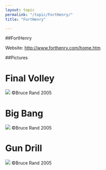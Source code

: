 ```yaml
---
layout: topic
permalink: "/topic/FortHenry/"
title: "FortHenry"

---
```


##FortHenry


Website: http://www.forthenry.com/home.htm

##Pictures

<h1>Final Volley</h1>
<img src="images/blr/final-volley.jpg">

<body>&copy;Bruce Rand 2005

<h1>Big Bang</h1>
<img src="images/blr/bang1.jpg">

<body>&copy;Bruce Rand 2005

<h1>Gun Drill</h1>
<img src="images/blr/gun_drill.jpg">

<body>&copy;Bruce Rand 2005




